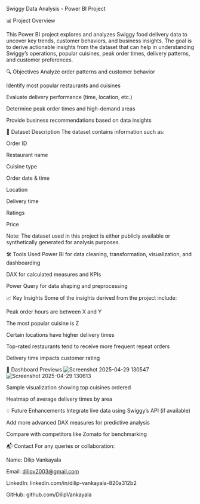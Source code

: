 Swiggy Data Analysis - Power BI Project

📊 Project Overview

This Power BI project explores and analyzes Swiggy food delivery data to uncover key trends, customer behaviors, and business insights. The goal is to derive actionable insights from the dataset that can help in understanding Swiggy’s operations, popular cuisines, peak order times, delivery patterns, and customer preferences.

🔍 Objectives
Analyze order patterns and customer behavior

Identify most popular restaurants and cuisines

Evaluate delivery performance (time, location, etc.)

Determine peak order times and high-demand areas

Provide business recommendations based on data insights

🧾 Dataset Description
The dataset contains information such as:

Order ID

Restaurant name

Cuisine type

Order date & time

Location

Delivery time

Ratings

Price

Note: The dataset used in this project is either publicly available or synthetically generated for analysis purposes.

🛠️ Tools Used
Power BI for data cleaning, transformation, visualization, and dashboarding

DAX for calculated measures and KPIs

Power Query for data shaping and preprocessing

📈 Key Insights
Some of the insights derived from the project include:

Peak order hours are between X and Y

The most popular cuisine is Z

Certain locations have higher delivery times

Top-rated restaurants tend to receive more frequent repeat orders

Delivery time impacts customer rating

📸 Dashboard Previews
![Screenshot 2025-04-29 130547](https://github.com/user-attachments/assets/0ea182b3-b937-4331-a25d-d818e62a25ea)
![Screenshot 2025-04-29 130613](https://github.com/user-attachments/assets/04673160-92e6-491e-9151-24dd9467fe30)

Sample visualization showing top cuisines ordered

Heatmap of average delivery times by area

💡 Future Enhancements
Integrate live data using Swiggy’s API (if available)

Add more advanced DAX measures for predictive analysis

Compare with competitors like Zomato for benchmarking

📬 Contact
For any queries or collaboration:

Name: Dilip Vankayala

Email: dilipv2003@gmail.com

LinkedIn: linkedin.com/in/dilip-vankayala-820a312b2

GitHub: github.com/DilipVankayala
